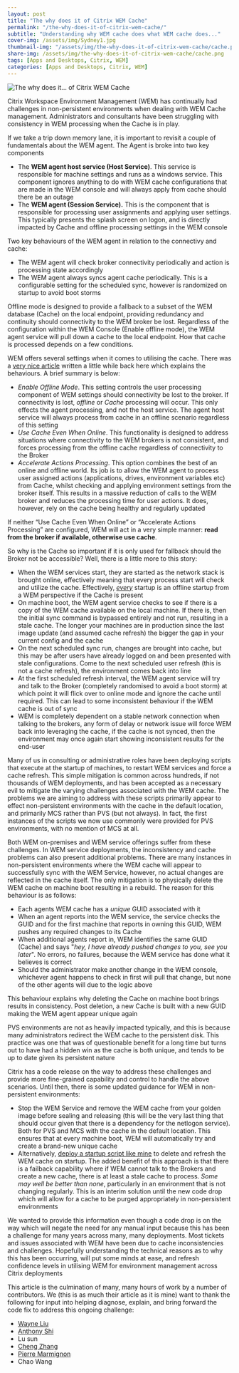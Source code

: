 ```yaml
---
layout: post
title: "The why does it of Citrix WEM Cache"
permalink: "/the-why-does-it-of-citrix-wem-cache/"
subtitle: "Understanding why WEM cache does what WEM cache does..."
cover-img: /assets/img/Sydney1.jpg
thumbnail-img: "/assets/img/the-why-does-it-of-citrix-wem-cache/cache.png"
share-img: /assets/img/the-why-does-it-of-citrix-wem-cache/cache.png
tags: [Apps and Desktops, Citrix, WEM]
categories: [Apps and Desktops, Citrix, WEM]
---
```


![The why does it… of Citrix WEM Cache]({{site.baseurl}}/assets/img/the-why-does-it-of-citrix-wem-cache/cache.png)

Citrix Workspace Environment Management (WEM) has continually had challenges in non-persistent environments when dealing with WEM Cache management. Administrators and consultants have been struggling with consistency in WEM processing when the Cache is in play.

If we take a trip down memory lane, it is important to revisit a couple of fundamentals about the WEM agent. The Agent is broke into two key components

*   The **WEM agent host service (Host Service)**. This service is responsible for machine settings and runs as a windows service. This component ignores anything to do with WEM cache configurations that are made in the WEM console and will always apply from cache should there be an outage
*   The **WEM agent (Session Service).** This is the component that is responsible for processing user assignments and applying user settings. This typically presents the splash screen on logon, and is directly impacted by Cache and offline processing settings in the WEM console

Two key behaviours of the WEM agent in relation to the connectivy and cache:

*   The WEM agent will check broker connectivity periodically and action is processing state accordingly
*   The WEM agent always syncs agent cache periodically. This is a configurable setting for the scheduled sync, however is randomized on startup to avoid boot storms

Offline mode is designed to provide a fallback to a subset of the WEM database (Cache) on the local endpoint, providing redundancy and continuity should connectivity to the WEM broker be lost. Regardless of the configuration within the WEM Console (Enable offline mode), the WEM agent service will pull down a cache to the local endpoint. How that cache is processed depends on a few conditions.

WEM offers several settings when it comes to utilising the cache. There was a [very nice article](https://www.citrix.com/blogs/2020/03/23/workspace-environment-management-agent-caching-explained/) written a little while back here which explains the behaviours. A brief summary is below:

*   _Enable Offline Mode_. This setting controls the user processing component of WEM settings should connectivity be lost to the broker. If connectivity is lost, _offline_ or _Cache_ processing will occur. This only effects the agent processing, and not the host service. The agent host service will always process from cache in an offline scenario regardless of this setting
*   _Use Cache Even When Online_. This functionality is designed to address situations where connectivity to the WEM brokers is not consistent, and forces processing from the offline cache regardless of connectivity to the Broker
*   _Accelerate Actions Processing_. This option combines the best of an online and offline world. Its job is to allow the WEM agent to process user assigned actions (applications, drives, environment variables etc) from Cache, whilst checking and applying environment settings from the broker itself. This results in a massive reduction of calls to the WEM broker and reduces the processing time for user actions. It does, however, rely on the cache being healthy and regularly updated

If neither “Use Cache Even When Online” or “Accelerate Actions Processing” are configured, WEM will act in a very simple manner: **read from the broker if available, otherwise use cache**.

So why is the Cache so important if it is only used for fallback should the Broker not be accessible? Well, there is a little more to this story:

*   When the WEM services start, they are started as the network stack is brought online, effectively meaning that every process start will check and utilize the cache. Effectively, _<u>every</u>_ startup is an offline startup from a WEM perspective if the Cache is present
*   On machine boot, the WEM agent service checks to see if there is a copy of the WEM cache available on the local machine. If there is, then the initial sync command is bypassed entirely and not run, resulting in a stale cache. The longer your machines are in production since the last image update (and assumed cache refresh) the bigger the gap in your current config and the cache
*   On the next scheduled sync run, changes are brought into cache, but this may be after users have already logged on and been presented with stale configurations. Come to the next scheduled user refresh (this is not a cache refresh), the environment comes back into line
*   At the first scheduled refresh interval, the WEM agent service will try and talk to the Broker (completely randomised to avoid a boot storm) at which point it will flick over to online mode and ignore the cache until required. This can lead to some inconsistent behaviour if the WEM cache is out of sync
*   WEM is completely dependent on a stable network connection when talking to the brokers, any form of delay or network issue will force WEM back into leveraging the cache, if the cache is not synced, then the environment may once again start showing inconsistent results for the end-user

Many of us in consulting or administrative roles have been deploying scripts that execute at the startup of machines, to restart WEM services and force a cache refresh. This simple mitigation is common across hundreds, if not thousands of WEM deployments, and has been accepted as a necessary evil to mitigate the varying challenges associated with the WEM cache. The problems we are aiming to address with these scripts primarily appear to effect non-persistent environments with the cache in the default location, and primarily MCS rather than PVS (but not always). In fact, the first instances of the scripts we now use commonly were provided for PVS environments, with no mention of MCS at all.

Both WEM on-premises and WEM service offerings suffer from these challenges. In WEM service deployments, the inconsistency and cache problems can also present additional problems. There are many instances in non-persistent environments where the WEM cache will appear to successfully sync with the WEM Service, however, no actual changes are reflected in the cache itself. The only mitigation is to physically delete the WEM cache on machine boot resulting in a rebuild. The reason for this behaviour is as follows:

*   Each agents WEM cache has a _unique_ GUID associated with it
*   When an agent reports into the WEM service, the service checks the GUID and for the first machine that reports in owning this GUID, WEM pushes any required changes to its Cache
*   When additional agents report in, WEM identifies the same GUID (Cache) and says "_hey, I have already pushed changes to you, see you later_". No errors, no failures, because the WEM service has done what it believes is correct
*   Should the administrator make another change in the WEM console, whichever agent happens to check in first will pull that change, but none of the other agents will due to the logic above

This behaviour explains why deleting the Cache on machine boot brings results in consistency. Post deletion, a new Cache is built with a new GUID making the WEM agent appear unique again

PVS environments are not as heavily impacted typically, and this is because many administrators redirect the WEM cache to the persistent disk. This practice was one that was of questionable benefit for a long time but turns out to have had a hidden win as the cache is both unique, and tends to be up to date given its persistent nature

Citrix has a code release on the way to address these challenges and provide more fine-grained capability and control to handle the above scenarios. Until then, there is some updated guidance for WEM in non-persistent environments:

*   Stop the WEM Service and remove the WEM cache from your golden image before sealing and releasing (this will be the very last thing that should occur given that there is a dependency for the netlogon service). Both for PVS and MCS with the cache in the default location. This ensures that at every machine boot, WEM will automatically try and create a brand-new unique cache
*   Alternatively, [deploy a startup script like mine](https://jkindon.com/2020/09/07/citrix-wem-cache-problems-again/) to delete and refresh the WEM cache on startup. The added benefit of this approach is that there is a failback capability where if WEM cannot talk to the Brokers and create a new cache, there is at least a stale cache to process. _Some may well be better than none_, particularly in an environment that is not changing regularly. This is an interim solution until the new code drop which will allow for a cache to be purged appropriately in non-persistent environments

We wanted to provide this information even though a code drop is on the way which will negate the need for any manual input because this has been a challenge for many years across many, many deployments. Most tickets and issues associated with WEM have been due to cache inconsistencies and challenges. Hopefully understanding the technical reasons as to why this has been occurring, will put some minds at ease, and refresh confidence levels in utilising WEM for environment management across Citrix deployments

This article is the culmination of many, many hours of work by a number of contributors. We (this is as much their article as it is mine) want to thank the following for input into helping diagnose, explain, and bring forward the code fix to address this ongoing challenge:

*   [Wayne Liu](https://twitter.com/waynecitrix)
*   [Anthony Shi](https://twitter.com/anthony_ctx)
*   Lu sun
*   [Cheng Zhang](https://twitter.com/ChengZhang_NKG)
*   [Pierre Marmignon](https://twitter.com/pmarmignon)
*   Chao Wang
